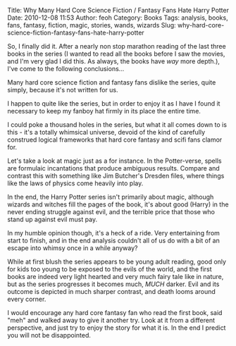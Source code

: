 Title: Why Many Hard Core Science Fiction / Fantasy Fans Hate Harry Potter
Date: 2010-12-08 11:53
Author: feoh
Category: Books
Tags: analysis, books, fans, fantasy, fiction, magic, stories, wands, wizards
Slug: why-hard-core-science-fiction-fantasy-fans-hate-harry-potter

So, I finally did it. After a nearly non stop marathon reading of the
last three books in the series (I wanted to read all the books before I
saw the movies, and I'm very glad I did this. As always, the books have
*way* more depth.), I've come to the following conclusions...

<!--more-->  
Many hard core science fiction and fantasy fans dislike the series,
quite simply, because it's not written for us.

I happen to quite like the series, but in order to enjoy it as I have I
found it necessary to keep my fanboy hat firmly in its place the entire
time.

I could poke a thousand holes in the series, but what it all comes down
to is this - it's a totally whimsical universe, devoid of the kind of
carefully construed logical frameworks that hard core fantasy and scifi
fans clamor for.

Let's take a look at magic just as a for instance. In the Potter-verse,
spells are formulaic incantations that produce ambiguous results.
Compare and contrast this with something like Jim Butcher's Dresden
files, where things like the laws of physics come heavily into play.

In the end, the Harry Potter series isn't primarily about magic,
although wizards and witches fill the pages of the book, it's about good
(Harry) in the never ending struggle against evil, and the terrible
price that those who stand up against evil must pay.

In my humble opinion though, it's a heck of a ride. Very entertaining
from start to finish, and in the end analysis couldn't all of us do with
a bit of an escape into whimsy once in a while anyway?

While at first blush the series appears to be young adult reading, good
only for kids too young to be exposed to the evils of the world, and the
first books are indeed very light hearted and very much fairy tale like
in nature, but as the series progresses it becomes much, *MUCH* darker.
Evil and its outcome is depicted in much sharper contrast, and death
looms around every corner.

I would encourage any hard core fantasy fan who read the first book,
said "meh" and walked away to give it another try. Look at it from a
different perspective, and just try to enjoy the story for what it is.
In the end I predict you will not be disappointed.
